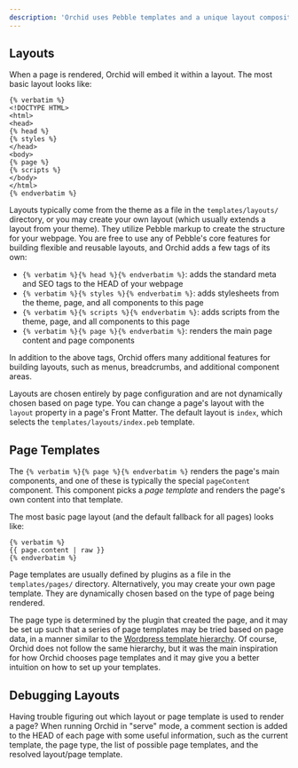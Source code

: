 ```yaml
---
description: 'Orchid uses Pebble templates and a unique layout composition system for fast and flexible layout design.'
---
```


## Layouts

When a page is rendered, Orchid will embed it within a layout. The most basic layout looks like:

```jinja
{% verbatim %}
<!DOCTYPE HTML>
<html>
<head>
{% head %}
{% styles %}
</head>
<body>
{% page %}
{% scripts %}
</body>
</html>
{% endverbatim %}
```

Layouts typically come from the theme as a file in the `templates/layouts/` directory, or you may create your own layout
(which usually extends a layout from your theme). They utilize Pebble markup to create the structure for your webpage. 
You are free to use any of Pebble's core features for building flexible and reusable layouts, and Orchid adds a few tags 
of its own:

- `{% verbatim %}{% head %}{% endverbatim %}`: adds the standard meta and SEO tags to the HEAD of your webpage
- `{% verbatim %}{% styles %}{% endverbatim %}`: adds stylesheets from the theme, page, and all components to this page
- `{% verbatim %}{% scripts %}{% endverbatim %}`: adds scripts from the theme, page, and all components to this page
- `{% verbatim %}{% page %}{% endverbatim %}`: renders the main page content and page components

In addition to the above tags, Orchid offers many additional features for building layouts, such as menus, breadcrumbs, 
and additional component areas.

Layouts are chosen entirely by page configuration and are not dynamically chosen based on page type. You can change a 
page's layout with the `layout` property in a page's Front Matter. The default layout is `index`, which selects the 
`templates/layouts/index.peb` template. 

## Page Templates

The `{% verbatim %}{% page %}{% endverbatim %}` renders the page's main components, and one of these is typically the 
special `pageContent` component. This component picks a _page template_ and renders the page's own content into that 
template. 

The most basic page layout (and the default fallback for all pages) looks like:

```jinja
{% verbatim %}
{{ page.content | raw }}
{% endverbatim %}
```

Page templates are usually defined by plugins as a file in the `templates/pages/` directory. Alternatively, you may 
create your own page template. They are dynamically chosen based on the type of page being rendered. 

The page type is determined by the plugin that created the page, and it may be set up such that a series of page 
templates may be tried based on page data, in a manner similar to the 
[Wordpress template hierarchy](https://wphierarchy.com/). Of course, Orchid does 
not follow the same hierarchy, but it was the main inspiration for how Orchid chooses page templates and it may give
you a better intuition on how to set up your templates.

## Debugging Layouts

Having trouble figuring out which layout or page template is used to render a page? When running Orchid in "serve" mode, 
a comment section is added to the HEAD of each page with some useful information, such as the current template, the page
type, the list of possible page templates, and the resolved layout/page template.
